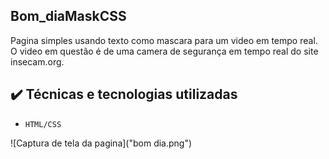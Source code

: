## Bom_diaMaskCSS
Pagina simples usando texto como mascara para um video em tempo real.
O video em questão é de uma camera de segurança em tempo real do site insecam.org.


## ✔️ Técnicas e tecnologias utilizadas

- ``HTML/CSS``

![Captura de tela da pagina]("bom dia.png")
